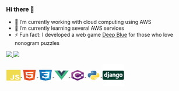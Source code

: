 ### Hi there 👋

- 🔭 I’m currently working with cloud computing using AWS
- 🌱 I’m currently learning several AWS services
- ⚡ Fun fact: I developed a web game [Deep Blue](https://www.deepbluegame.com/) for those who love nonogram puzzles

<div>
  <a href="https://github.com/kazluBR">
  <img height="180em" src="https://github-readme-stats.vercel.app/api?username=kazluBR&show_icons=true&theme=dark&include_all_commits=true&count_private=true&hide=stars,issues,contribs"/>
  <img height="180em" src="https://github-readme-stats.vercel.app/api/top-langs/?username=kazluBR&layout=compact&langs_count=7&theme=dark"/>
</div>
  
<div style="display: inline_block"><br>
  <img align="center" alt="Js" height="30" width="40" src="https://raw.githubusercontent.com/devicons/devicon/master/icons/javascript/javascript-plain.svg">
  <img align="center" alt="HTML" height="30" width="40" src="https://raw.githubusercontent.com/devicons/devicon/master/icons/html5/html5-original.svg">
  <img align="center" alt="CSS" height="30" width="40" src="https://raw.githubusercontent.com/devicons/devicon/master/icons/css3/css3-original.svg">
  <img align="center" alt="VueJS" height="30" width="40" src="https://raw.githubusercontent.com/devicons/devicon/master/icons/vuejs/vuejs-original.svg">
  <img align="center" alt="Csharp" height="30" width="40" src="https://raw.githubusercontent.com/devicons/devicon/master/icons/csharp/csharp-original.svg">
  <img align="center" alt="Python" height="30" width="40" src="https://raw.githubusercontent.com/devicons/devicon/master/icons/python/python-original.svg">
  <img align="center" alt="Django" height="60" width="60" src="https://raw.githubusercontent.com/devicons/devicon/master/icons/django/django-original.svg">
</div>
